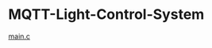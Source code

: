 # MQTT-Light-Control-System

[main.c](https://github.com/jaeyeong17/MQTT-Light-Control-System/blob/main/main.cpp)
